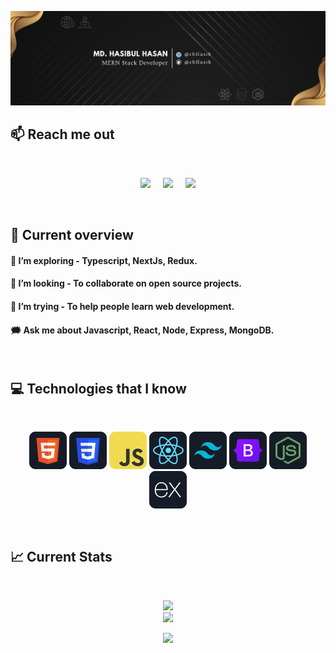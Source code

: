 ![I am a Junior Front-end developer. ](https://github.com/cbhasib/cbhasib/blob/main/images/githubcover.png)

## :mailbox: Reach me out

<br />

[<p align="center"><img src="https://img.shields.io/badge/LinkedIn-blue?style=for-the-badge&logo=linkedin&logoColor=white">](https://www.linkedin.com/in/cbHasib/) &nbsp; &nbsp; [<img src="https://img.shields.io/badge/Facebook-1877F2?style=for-the-badge&logo=facebook&logoColor=white">](https://www.facebook.com/cbHasib) &nbsp; &nbsp; [<img src="https://img.shields.io/badge/Facebook-1877F2?style=for-the-badge&logo=facebook&logoColor=white"> </p>](https://twitter.com/cbHasib)

<br />

## :eyes: Current overview

#### 🌱 I’m exploring - Typescript, NextJs, Redux.

#### 👯 I’m looking - To collaborate on open source projects.

#### 🤔 I’m trying - To help people learn web development.

#### 🗯️ Ask me about Javascript, React, Node, Express, MongoDB.

<br />

## :computer: Technologies that I know

<br>
<p align="center">
<img src="https://github.com/cbhasib/cbhasib/blob/main/images/icons/HTML.png"/>
<img src="https://github.com/cbhasib/cbhasib/blob/main/images/icons/css.png"/>
<img src="https://github.com/cbhasib/cbhasib/blob/main/images/icons/JavaScript.png"/>
<img src="https://github.com/cbhasib/cbhasib/blob/main/images/icons/react.png"/>
<img src="https://github.com/cbhasib/cbhasib/blob/main/images/icons/tailwind.png"/>
<img src="https://github.com/cbhasib/cbhasib/blob/main/images/icons/Bootsrap.png"/>
<img src="https://github.com/cbhasib/cbhasib/blob/main/images/icons/node.png"/>
<img src="https://github.com/cbhasib/cbhasib/blob/main/images/icons/express.png"/>
</p><br/>

## :chart_with_upwards_trend: Current Stats

<br />
<p align="center">
  <img width="60%" src="https://github-readme-streak-stats.herokuapp.com/?user=cbhasib&background=0D1117&sideNums=FFFFFF&sideLabels=9A9A9A&currStreakNum=FB8C00&dates=6E6E6E" /> <br/>
  <img width="40%" src="https://github-readme-stats.vercel.app/api/top-langs/?username=cbHasib&theme=radical&hide_border=false&include_all_commits=false&count_private=false&layout=compact" />
</p>
<p align="center">
  <img src="https://komarev.com/ghpvc/?username=cbHasib&label=Visitors+Count&color=brightgreen" />
</p>
